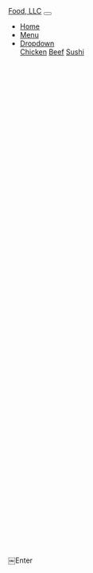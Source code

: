 <!DOCTYPE html>
<html>
<head>
  <title>Food, LLC</title>
  <link rel="stylesheet" href="https://maxcdn.bootstrapcdn.com/bootstrap/4.5.2/css/bootstrap.min.css">
  <style>
    .navbar {
      margin-bottom: 1000px;
    }
  </style>
</head>
<body>

<nav class="navbar navbar-expand-lg navbar-light bg-light fixed-top">
  <div class="container">
    <a class="navbar-brand" href="#">Food, LLC</a>
    <button class="navbar-toggler" type="button" data-toggle="collapse" data-target="#navbarNav" aria-controls="navbarNav" aria-expanded="false" aria-label="Toggle navigation">
      <span class="navbar-toggler-icon"></span>
    </button>
    <div class="collapse navbar-collapse" id="navbarNav">
      <ul class="navbar-nav ml-auto">
        <li class="nav-item active">
          <a class="nav-link" href="#">Home</a>
        </li>
        <li class="nav-item">
          <a class="nav-link" href="#">Menu</a>
        </li>
        <li class="nav-item dropdown">
          <a class="nav-link dropdown-toggle" href="#" id="navbarDropdown" role="button" data-toggle="dropdown" aria-haspopup="true" aria-expanded="false">
            Dropdown
          </a>
          <div class="dropdown-menu" aria-labelledby="navbarDropdown">
            <a class="dropdown-item" href="#">Chicken</a>
            <a class="dropdown-item" href="#">Beef</a>
            <a class="dropdown-item" href="#">Sushi</a>
          </div>
        </li>
      </ul>
    </div>
  </div>
</nav>

<div class="container">
  <!-- Content of the website goes here -->
</div>

<script src="https://code.jquery.com/jquery-3.5.1.slim.min.js"></script>
<script src="https://cdn.jsdelivr.net/npm/@popperjs/core@2.9.3/dist/umd/popper.min.js"></script>
<script src="https://maxcdn.bootstrapcdn.com/bootstrap/4.5.2/js/bootstrap.min.js"></script>

</body>
</html>￼Enter

